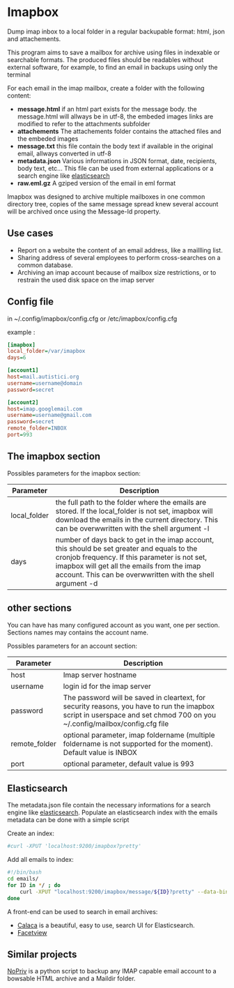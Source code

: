 # Imapbox

Dump imap inbox to a local folder in a regular backupable format: html, json and attachements.

This program aims to save a mailbox for archive using files in indexable or searchable formats. 
The produced files should be readables without external software, for example, to find an email in backups using only the terminal

For each email in the imap mailbox, create a folder with the following content:

* __message.html__ if an html part exists for the message body. the message.html will allways be in utf-8, the embeded images links are modified to refer to the attachments subfolder
* __attachements__ The attachements folder contains the attached files and the embeded images
* __message.txt__ this file contain the body text if available in the original email, allways converted in utf-8
* __metadata.json__ Various informations in JSON format, date, recipients, body text, etc... This file can be used from external applications or a search engine like [elasticsearch](http://www.elasticsearch.com/)
* __raw.eml.gz__ A gziped version of the email in eml format

Imapbox was designed to archive multiple mailboxes in one common directory tree, 
copies of the same message spread knew several account will be archived once using the Message-Id property.

## Use cases

* Report on a website the content of an email address, like a maillling list.
* Sharing address of several employees to perform cross-searches on a common database.
* Archiving an imap account because of mailbox size restrictions, or to restrain the used disk space on the imap server


## Config file

in ~/.config/imapbox/config.cfg or /etc/imapbox/config.cfg

example :
```ini
[imapbox]
local_folder=/var/imapbox
days=6

[account1]
host=mail.autistici.org
username=username@domain
password=secret

[account2]
host=imap.googlemail.com
username=username@gmail.com
password=secret
remote_folder=INBOX
port=993

```







The imapbox section
-------------------


Possibles parameters for the imapbox section:

Parameter       | Description
----------------|----------------------
local_folder    | the full path to the folder where the emails are stored. If the local_folder is not set, imapbox will download the emails in the current directory. This can be overwwritten with the shell argument -l
days            | number of days back to get in the imap account, this should be set greater and equals to the cronjob frequency. If this parameter is not set, imapbox will get all the emails from the imap account. This can be overwwritten with the shell argument -d





other sections
--------------

You can have has many configured account as you want, one per section. Sections names may contains the account name.

Possibles parameters for an account section:

Parameter       | Description
----------------|----------------------
host            | Imap server hostname
username        | login id for the imap server
password        | The password will be saved in cleartext, for security reasons, you have to run the imapbox script in userspace and set chmod 700 on you ~/.config/mailbox/config.cfg file 
remote_folder   | optional parameter, imap foldername (multiple foldername is not supported for the moment). Default value is INBOX
port            | optional parameter, default value is 993



## Elasticsearch

The metadata.json file contain the necessary informations for a search engine like [elasticsearch](http://www.elasticsearch.com/).
Populate an elasticsearch index with the emails metadata can be done with a simple script 

Create an index:
```bash
#curl -XPUT 'localhost:9200/imapbox?pretty'
```

Add all emails to index:
```bash
#!/bin/bash
cd emails/
for ID in */ ; do
    curl -XPUT "localhost:9200/imapbox/message/${ID}?pretty" --data-binary "@${ID}/metadata.json"
done
```

A front-end can be used to search in email archives:

* [Calaca](https://github.com/polo2ro/Calaca) is a beautiful, easy to use, search UI for Elasticsearch.
* [Facetview](https://github.com/okfn/facetview)

## Similar projects

[NoPriv](https://github.com/RaymiiOrg/NoPriv) is a python script to backup any IMAP capable email account to a bowsable HTML archive and a Maildir folder.